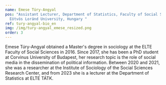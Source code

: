 ```yaml
---
name: Emese Túry-Angyal
pos: "Assistant Lecturer, Department of Statistics, Faculty of Social Sciences,
  Eötvös Loránd University, Hungary "
ref: tury-angyal-bio_en
img: /img/tury-angyal_emese_resized.png
order: 3
---
```


Emese Túry-Angyal obtained a Master's degree in sociology at the ELTE Faculty of Social Sciences in 2016. Since 2017, she has been a PhD student at Corvinus University of Budapest, her research topic is the role of social media in the dissemination of political information. Between 2020 and 2021, she was a researcher at the Institute of Sociology of the Social Sciences Research Center, and from 2023 she is a lecturer at the Department of Statistics at ELTE TÁTK.
